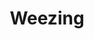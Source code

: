 ---
title: Weezing
layout: deck
era: 2019
description: 2nd Place Korean League Final Season - Gwangseok Seo
links:
  - href: https://limitlesstcg.com/decks/list/2715
    title: Limitless Page
cards:
  pokemon:
    - name: Koffing
      set: UNB
      number: 73
      quantity: 4
    - name: Weezing
      set: UNB
      number: 74
      quantity: 4
    - name: Tapu Koko
      set: SMP
      number: 30
      quantity: 2
    - name: Tapu Lele
      set: SMP
      number: 45
      quantity: 1
    - name: Larvitar
      set: LOT
      number: 115
      quantity: 1
    - name: Ditto ♢
      set: LOT
      number: 154
      quantity: 1
    - name: Blitzle
      set: LOT
      number: 81
      quantity: 1
    - name: Zebstrika
      set: LOT
      number: 82
      quantity: 1
    - name: Oranguru
      set: SUM
      number: 113
      quantity: 1
    - name: Marshadow
      set: SLG
      number: 45
      quantity: 1
    - name: Mew
      set: UNB
      number: 76
      quantity: 1
    - name: Mr. Mime
      set: TEU
      number: 66
      quantity: 1
  trainers:
    - name: Lillie
      set: UPR
      number: 125
      quantity: 4
    - name: Cynthia
      set: UPR
      number: 119
      quantity: 4
    - name: Guzma
      set: BUS
      number: 115
      quantity: 1
    - name: Nest Ball
      set: SUM
      number: 123
      quantity: 4
    - name: Mysterious Treasure
      set: FLI
      number: 113
      quantity: 4
    - name: Pokégear 3.0
      set: UNB
      number: 182
      quantity: 3
    - name: Ultra Ball
      set: SUM
      number: 135
      quantity: 2
    - name: Rescue Stretcher
      set: GRI
      number: 130
      quantity: 2
    - name: Counter Catcher
      set: CIN
      number: 91
      quantity: 2
    - name: Spell Tag
      set: LOT
      number: 190
      quantity: 4
    - name: Shrine of Punishment
      set: CES
      number: 143
      quantity: 3
  energy:
    - name: Double Colorless Energy
      set: SUM
      number: 136
      quantity: 4
    - name: Counter Energy
      set: CIN
      number: 100
      quantity: 4
---
